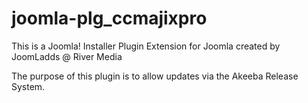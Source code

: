 joomla-plg_ccmajixpro
=================================

This is a Joomla! Installer Plugin Extension for Joomla created by JoomLadds @ River Media

The purpose of this plugin is to allow updates via the Akeeba Release System.
